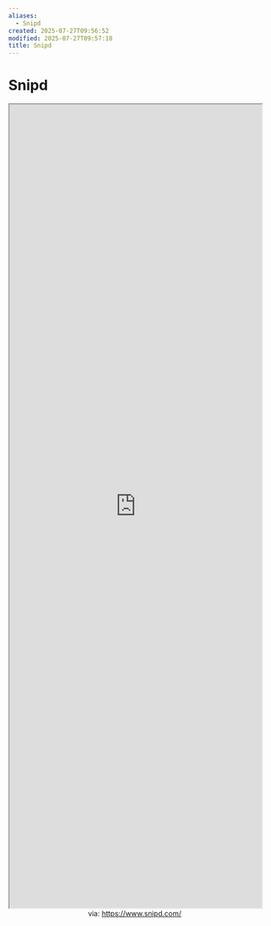 ```yaml
---
aliases:
  - Snipd
created: 2025-07-27T09:56:52
modified: 2025-07-27T09:57:18
title: Snipd
---
```


# Snipd

<iframe src='https://www.snipd.com/' style='height:40vh;width:100%' class='iframe-radius' allow='fullscreen'></iframe>
<center>via: <a href='https://www.snipd.com/' target='_blank' class='external-link'>https://www.snipd.com/</a></center>
